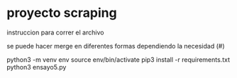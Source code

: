 # proyecto scraping
instruccion para correr el archivo 

se puede hacer merge en diferentes formas
dependiendo la necesidad (#)

python3 -m venv env
source env/bin/activate
pip3 install -r requirements.txt
python3 ensayo5.py
